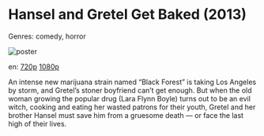 # Hansel and Gretel Get Baked (2013)

Genres: comedy, horror

![poster](http://image.tmdb.org/t/p/w500/wCac5TdtOz8LylniJN13nl21Cb4.jpg)

en:
  [720p](magnet:?xt=urn:btih:AB116BC4ED527F0DBF974E8EBDC13F5F12565767&tr=udp://glotorrents.pw:6969/announce&tr=udp://tracker.opentrackr.org:1337/announce&tr=udp://torrent.gresille.org:80/announce&tr=udp://tracker.openbittorrent.com:80&tr=udp://tracker.coppersurfer.tk:6969&tr=udp://tracker.leechers-paradise.org:6969&tr=udp://p4p.arenabg.ch:1337&tr=udp://tracker.internetwarriors.net:1337)
  [1080p](magnet:?xt=urn:btih:BBE0B1EA54AAE7633B213663A96B7944E98E9127&tr=udp://glotorrents.pw:6969/announce&tr=udp://tracker.opentrackr.org:1337/announce&tr=udp://torrent.gresille.org:80/announce&tr=udp://tracker.openbittorrent.com:80&tr=udp://tracker.coppersurfer.tk:6969&tr=udp://tracker.leechers-paradise.org:6969&tr=udp://p4p.arenabg.ch:1337&tr=udp://tracker.internetwarriors.net:1337)
  


An intense new marijuana strain named “Black Forest” is taking Los Angeles by storm, and Gretel’s stoner boyfriend can’t get enough. But when the old woman growing the popular drug (Lara Flynn Boyle) turns out to be an evil witch, cooking and eating her wasted patrons for their youth, Gretel and her brother Hansel must save him from a gruesome death — or face the last high of their lives.